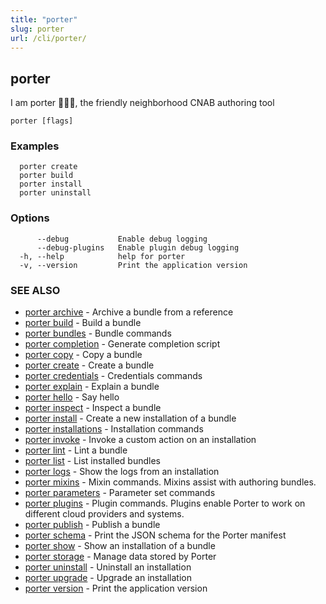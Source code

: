 ```yaml
---
title: "porter"
slug: porter
url: /cli/porter/
---
```

## porter

I am porter 👩🏽‍✈️, the friendly neighborhood CNAB authoring tool

```
porter [flags]
```

### Examples

```
  porter create
  porter build
  porter install
  porter uninstall
```

### Options

```
      --debug           Enable debug logging
      --debug-plugins   Enable plugin debug logging
  -h, --help            help for porter
  -v, --version         Print the application version
```

### SEE ALSO

* [porter archive](/cli/porter_archive/)	 - Archive a bundle from a reference
* [porter build](/cli/porter_build/)	 - Build a bundle
* [porter bundles](/cli/porter_bundles/)	 - Bundle commands
* [porter completion](/cli/porter_completion/)	 - Generate completion script
* [porter copy](/cli/porter_copy/)	 - Copy a bundle
* [porter create](/cli/porter_create/)	 - Create a bundle
* [porter credentials](/cli/porter_credentials/)	 - Credentials commands
* [porter explain](/cli/porter_explain/)	 - Explain a bundle
* [porter hello](/cli/porter_hello/)	 - Say hello
* [porter inspect](/cli/porter_inspect/)	 - Inspect a bundle
* [porter install](/cli/porter_install/)	 - Create a new installation of a bundle
* [porter installations](/cli/porter_installations/)	 - Installation commands
* [porter invoke](/cli/porter_invoke/)	 - Invoke a custom action on an installation
* [porter lint](/cli/porter_lint/)	 - Lint a bundle
* [porter list](/cli/porter_list/)	 - List installed bundles
* [porter logs](/cli/porter_logs/)	 - Show the logs from an installation
* [porter mixins](/cli/porter_mixins/)	 - Mixin commands. Mixins assist with authoring bundles.
* [porter parameters](/cli/porter_parameters/)	 - Parameter set commands
* [porter plugins](/cli/porter_plugins/)	 - Plugin commands. Plugins enable Porter to work on different cloud providers and systems.
* [porter publish](/cli/porter_publish/)	 - Publish a bundle
* [porter schema](/cli/porter_schema/)	 - Print the JSON schema for the Porter manifest
* [porter show](/cli/porter_show/)	 - Show an installation of a bundle
* [porter storage](/cli/porter_storage/)	 - Manage data stored by Porter
* [porter uninstall](/cli/porter_uninstall/)	 - Uninstall an installation
* [porter upgrade](/cli/porter_upgrade/)	 - Upgrade an installation
* [porter version](/cli/porter_version/)	 - Print the application version

